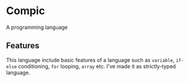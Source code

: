 # Compic
A programming language

## Features
This language include basic features of a language such as `variable`, `if-else` conditioning, `for` looping, `array` etc. I've made it as strictly-typed language.
